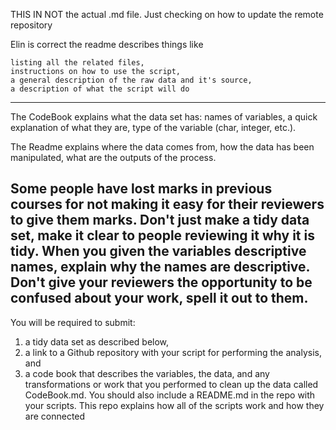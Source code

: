 THIS IN NOT the actual .md file. Just checking on how to update the remote repository

Elin is correct the readme describes things like

    listing all the related files, 
    instructions on how to use the script, 
    a general description of the raw data and it's source, 
    a description of what the script will do
---------------
The CodeBook explains what the data set has: names of variables, 
a quick explanation of what they are, type of the variable (char, integer, etc.).

The Readme explains where the data comes from, how the data has been manipulated, 
what are the outputs of the process.

Some people have lost marks in previous courses for not making it easy for their reviewers 
to give them marks. Don't just make a tidy data set, make it clear to people reviewing it 
why it is tidy. When you given the variables descriptive names, 
explain why the names are descriptive. Don't give your reviewers the opportunity 
to be confused about your work, spell it out to them.
------------------------
You will be required to submit: 
1) a tidy data set as described below, 
2) a link to a Github repository with your script for performing the analysis, and 
3) a code book that describes the variables, the data, and any transformations 
or work that you performed to clean up the data called CodeBook.md. 
You should also include a README.md in the repo with your scripts. 
This repo explains how all of the scripts work and how they are connected